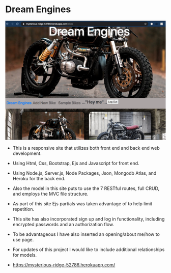 # Dream Engines

![](public/img/dream_engines1.png)

- This is a responsive site that utilizes both front end and back end web development.

- Using Html, Css, Bootstrap, Ejs and Javascript for front end.

- Using Node.js, Server.js, Node Packages, Json, Mongodb Atlas, and Heroku for the back end.

- Also the model in this site puts to use the 7 RESTful routes, full CRUD, and employs the MVC file structure.

- As part of this site Ejs partials was taken advantage of to help limit repetition.

- This site has also incorporated sign up and log in functionality, including encrypted passwords and an authorization flow.

- To be advantageous I have also inserted an opening/about me/how to use page.

- For updates of this project I would like to include additional relationships for models.

- https://mysterious-ridge-52786.herokuapp.com/
